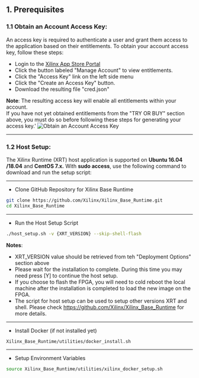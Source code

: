 ## 1.  Prerequisites
### 1.1 Obtain an Account Access Key:
An access key is required to authenticate a user and grant them access to the application based on their entitlements.
To obtain your account access key, follow these steps:
+ Login to the [Xilinx App Store Portal](https://appstore.xilinx.com/)
+ Click the button labeled \"Manage Account\" to view entitlements.
+ Click the \"Access Key\" link on the left side menu
+ Click the \"Create an Access Key\" button.
+ Download the resulting file \"cred.json\"

**Note**:  The resulting access key will enable all entitlements within your account.  
If you have not yet obtained entitlements from the \"TRY OR BUY\" section above, you must do so before following these steps for generating your access key.'
![Obtain an Account Access Key](assets/common/get_access_key.png)

---

### 1.2 Host Setup:
The Xilinx Runtime (XRT) host application is supported on **Ubuntu 16.04 /18.04** and **CentOS 7.x.**
With **sudo access**, use the following command to download and run the setup script:

---

+ Clone GitHub Repository for Xilinx Base Runtime

```bash
git clone https://github.com/Xilinx/Xilinx_Base_Runtime.git
cd Xilinx_Base_Runtime
```

---

+ Run the Host Setup Script

```bash
./host_setup.sh -v {XRT_VERSION} --skip-shell-flash
```
**Notes**:
+ XRT_VERSION value should be retrieved from teh "Deployment Options" section above
+ Please wait for the installation to complete.  During this time you may need press [Y] to continue the host setup.
+ If you choose to flash the FPGA, you will need to cold reboot the local machine after the installation is completed to load the new image on the FPGA.
+ The script for host setup can be used to setup other versions XRT and shell. Please check https://github.com/Xilinx/Xilinx_Base_Runtime for more details.

---

+ Install Docker (if not installed yet)

```bash
Xilinx_Base_Runtime/utilities/docker_install.sh
```

---

+ Setup Environment Variables

```bash
source Xilinx_Base_Runtime/utilities/xilinx_docker_setup.sh
```

